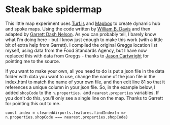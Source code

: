# Steak bake spidermap 

This little map experiment uses [Turf.js](https://turfjs.org/) and [Mapbox](https://www.mapbox.com/) to create dynamic hub and spoke maps. Using the code written by [William B. Davis](https://twitter.com/willy_maps) and then adapted by [Garrett Dash Nelson](https://twitter.com/en_dash). As you can probably tell, I barely know what I'm doing here - but I know just enough to make this work (with a little bit of extra help from Garrett). I compiled the original Greggs location list myself, using data from the Food Standards Agency, but I have now replaced this with data from Greggs - thanks to [Jason Cartwright](https://twitter.com/jasoncartwright) for pointing me to the source.

If you want to make your own, all you need to do is put a json file in the data folder with data you want to use, change the name of the json file in the index.html to match the name of your own file, and then edit line 81 so that it references a unique column in your json file. So, in the example below, I added `shopCode` to the `n.properties.` and `nearest.properties` variables. If you don't do this, you'll only see a single line on the map. Thanks to Garrett for pointing this out to me.

`const index = cleanedAirports.features.findIndex(n => n.properties.shopCode === nearest.properties.shopCode)`

